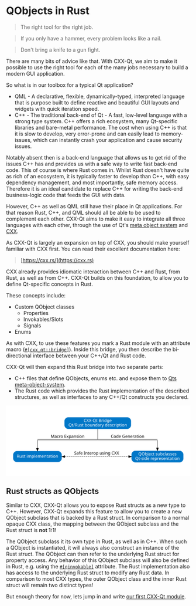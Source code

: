 <!--
SPDX-FileCopyrightText: 2022 Klarälvdalens Datakonsult AB, a KDAB Group company <info@kdab.com>
SPDX-FileContributor: Leon Matthes <leon.matthes@kdab.com>

SPDX-License-Identifier: MIT OR Apache-2.0
-->

# QObjects in Rust

> The right tool for the right job.

> If you only have a hammer, every problem looks like a nail.

> Don't bring a knife to a gun fight.

There are many bits of advice like that.
With CXX-Qt, we aim to make it possible to use the right tool for each of the many jobs necessary to build a modern GUI application.

So what is in our toolbox for a typical Qt application?
- QML - A declarative, flexible, dynamically-typed, interpreted language that is purpose built to define reactive and beautiful GUI layouts and widgets with quick iteration speed.
- C++ - The traditional back-end of Qt - A fast, low-level language with a strong type system. C++ offers a rich ecosystem, many Qt-specific libraries and bare-metal performance. The cost when using C++ is that it is slow to develop, very error-prone and can easily lead to memory-issues, which can instantly crash your application and cause security issues.

Notably absent then is a back-end language that allows us to get rid of the issues C++ has and provides us with a safe way to write fast back-end code.
This of course is where Rust comes in.
Whilst Rust doesn't have quite as rich of an ecosystem, it is typically faster to develop than C++, with easy dependency management, and most importantly, safe memory access.
Therefore it is an ideal candidate to replace C++ for writing the back-end business-logic code that feeds the GUI with data.

However, C++ as well as QML still have their place in Qt applications.
For that reason Rust, C++, and QML should all be able to be used to complement each other.
CXX-Qt aims to make it easy to integrate all three languages with each other, through the use of Qt's [meta object system](https://doc.qt.io/qt-6/metaobjects.html) and [CXX](https://cxx.rs).

As CXX-Qt is largely an expansion on top of CXX, you should make yourself familiar with CXX first.
You can read their excellent documentation here:
> [https://cxx.rs/](https://cxx.rs)

CXX already provides idiomatic interaction between C++ and Rust, from Rust, as well as from C++.
CXX-Qt builds on this foundation, to allow you to define Qt-specific concepts in Rust.

These concepts include:
- Custom QObject classes
    - Properties
    - Invokables/Slots
    - Signals
- Enums

As with CXX, to use these features you mark a Rust module with an attribute macro ([`#[cxx_qt::bridge]`](../bridge/index.md)).
Inside this bridge, you then describe the bi-directional interface between your C++/Qt and Rust code.

CXX-Qt will then expand this Rust bridge into two separate parts:
- C++ files that define QObjects, enums etc. and expose them to [Qts meta-object-system](https://doc.qt.io/qt-6/metaobjects.html).
- The Rust code which provides the Rust implementation of the described structures, as well as interfaces to any C++/Qt constructs you declared.

<div style="background-color: white; padding: 1rem; text-align: center;">

![Overview of CXX-Qt module generation](../images/overview_abstract.svg)

</div>

## Rust structs as QObjects

Similar to CXX, CXX-Qt allows you to expose Rust structs as a new type to C++.
However, CXX-Qt expands this feature to allow you to create a new QObject subclass that is backed by a Rust struct.
In comparison to a normal opaque CXX class, the mapping between the QObject subclass and the Rust struct is **not 1:1**!

The QObject subclass it its own type in Rust, as well as in C++.
When such a QObject is instantiated, it will always also construct an instance of the Rust struct.
The QObject can then refer to the underlying Rust struct for property access.
Any behavior of this QObject subclass will also be defined in Rust, e.g. using the [`#[qinvokable]`](../bridge/extern_rustqt.html#invokables) attribute.
The Rust implementation also has access to the underlying Rust struct to modify any Rust data.
In comparison to most CXX types, the outer QObject class and the inner Rust struct will remain two distinct types!

But enough theory for now, lets jump in and write [our first CXX-Qt module](./2-our-first-cxx-qt-module.md).

